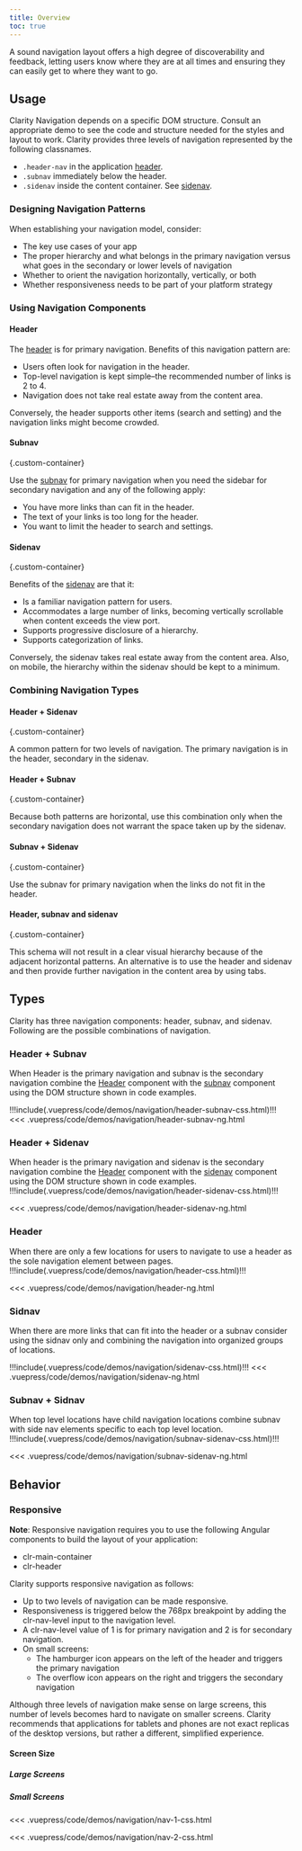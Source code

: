 ```yaml
---
title: Overview
toc: true
---
```


A sound navigation layout offers a high degree of discoverability and feedback, letting users know where they are at all times and ensuring they can easily get to where they want to go.

## Usage

Clarity Navigation depends on a specific DOM structure. Consult an appropriate demo to see the code and structure needed for the styles and layout to work. Clarity provides three levels of navigation represented by the following classnames.

- `.header-nav` in the application [header](/components/header).
- `.subnav` immediately below the header.
- `.sidenav` inside the content container. See [sidenav](/components/sidenav).

### Designing Navigation Patterns

When establishing your navigation model, consider:

- The key use cases of your app
- The proper hierarchy and what belongs in the primary navigation versus what goes in the secondary or lower levels of navigation
- Whether to orient the navigation horizontally, vertically, or both
- Whether responsiveness needs to be part of your platform strategy

### Using Navigation Components

<div class="clr-row">
<div class="clr-col">

#### Header

<ClrImage cds-layout="m-t:md" title="An image showing the viewport with header container element placement at the top of a viewport. There is a dotted blue line around the header element." src="/images/foundation/navigation/header.png" />
</div>
<div class="clr-col" cds-layout="m-t:xl">

The <a href="/components/header">header</a> is for primary navigation. Benefits of this navigation pattern are:

- Users often look for navigation in the header.
- Top-level navigation is kept simple–the recommended number of links is 2 to 4.
- Navigation does not take real estate away from the content area.

Conversely, the header supports other items (search and setting) and the navigation links might become crowded.

</div>
</div>

<div class="clr-row">
<div class="clr-col">

#### Subnav

<ClrImage cds-layout="m-t:md" title="An image showing the viewport with a subnav container element. There is a dotted blue line around the subnav element." src="/images/foundation/navigation/subnav.png" />
</div>
<div class="clr-col" cds-layout="m-t:xl">

{.custom-container}

Use the <a href="/components/header#subnav">subnav</a> for primary navigation when you need the sidebar for secondary navigation and any of the following apply:

- You have more links than can fit in the header.
- The text of your links is too long for the header.
- You want to limit the header to search and settings.

</div>
</div>

<div class="clr-row">
<div class="clr-col">

#### Sidenav

<ClrImage cds-layout="m-t:md" title="An image showing the viewport with a sidenav container element placed on the left side of the viewport. There is a dotted blue line around the sidenav element." src="/images/foundation/navigation/sidenav.png" />
</div>
<div class="clr-col" cds-layout="m-t:xl">

{.custom-container}

Benefits of the <a href="/components/sidenav">sidenav</a> are that it:

- Is a familiar navigation pattern for users.
- Accommodates a large number of links, becoming vertically scrollable when content exceeds the view port.
- Supports progressive disclosure of a hierarchy.
- Supports categorization of links.

Conversely, the sidenav takes real estate away from the content area. Also, on mobile, the hierarchy within the sidenav should be kept to a minimum.

</div>
</div>

### Combining Navigation Types

<div class="clr-row">
<div class="clr-col">

#### Header + Sidenav

<ClrImage cds-layout="m-t:md" title="An image showing the viewport with a sidenav container element placed under the header and on the left side of the viewport. There is a dotted blue line around the both the sidenav element and the header element." src="/images/foundation/navigation/header_sidenav.png" />
</div>
<div class="clr-col" cds-layout="m-t:xl">

{.custom-container}

A common pattern for two levels of navigation. The primary navigation is in the header, secondary in the sidenav.

</div>
</div>

<div class="clr-row">
<div class="clr-col">

#### Header + Subnav

<ClrImage cds-layout="m-t:md" title="An image showing the viewport with a subnav container element placed under the header. There is a dotted blue line around the both the subnav element and the header element." src="/images/foundation/navigation/header_subnav.png" />
</div>
<div class="clr-col" cds-layout="m-t:xl">

{.custom-container}

Because both patterns are horizontal, use this combination only when the secondary navigation does not warrant the space taken up by the sidenav.

</div>
</div>

<div class="clr-row">
<div class="clr-col">

#### Subnav + Sidenav

<ClrImage cds-layout="m-t:md" title="An image showing the viewport with a sidenav container element underneath a subnav container element. There is a dotted blue line around the both the subnav container element and the sidenav container element." src="/images/foundation/navigation/header_subnav.png" />
</div>
<div class="clr-col" cds-layout="m-t:xl">

{.custom-container}

Use the subnav for primary navigation when the links do not fit in the header.

</div>
</div>

<div class="clr-row">
<div class="clr-col">

#### Header, subnav and sidenav

<ClrImage cds-layout="m-t:md" title="An image showing the viewport with a sidenav container element underneath a subnav container element and the subnav container element is under the header container. There is a dotted blue line around the the subnav container element, the sidenav container element and the header container element." src="/images/foundation/navigation/header_subnav_sidenav.png" />
</div>
<div class="clr-col" cds-layout="m-t:xl">

{.custom-container}

This schema will not result in a clear visual hierarchy because of the adjacent horizontal patterns. An alternative is to use the header and sidenav and then provide further navigation in the content area by using tabs.

</div>
</div>

## Types

Clarity has three navigation components: header, subnav, and sidenav. Following are the possible combinations of navigation.

### Header + Subnav

When Header is the primary navigation and subnav is the secondary navigation combine the [Header](/component/header) component with the [subnav](/components/header#subnav) component using the DOM structure shown in code examples.

<!-- // Need code+demo here w/ subnav -->
<doc-demo>
!!!include(.vuepress/code/demos/navigation/header-subnav-css.html)!!!
</doc-demo>

<doc-code>
<<< .vuepress/code/demos/navigation/header-subnav-ng.html
</doc-code>

### Header + Sidenav

When header is the primary navigation and sidenav is the secondary navigation combine the [Header](/component/header) component with the [sidenav](/components/sidenav) component using the DOM structure shown in code examples.
<doc-demo>
!!!include(.vuepress/code/demos/navigation/header-sidenav-css.html)!!!
</doc-demo>

<doc-code>
<<< .vuepress/code/demos/navigation/header-sidenav-ng.html
</doc-code>

### Header

When there are only a few locations for users to navigate to use a header as the sole navigation element between pages.
<doc-demo>
!!!include(.vuepress/code/demos/navigation/header-css.html)!!!
</doc-demo>

<doc-code>
<<< .vuepress/code/demos/navigation/header-ng.html
</doc-code>

### Sidnav

When there are more links that can fit into the header or a subnav consider using the sidnav only and combining the navigation into organized groups of locations.

<doc-demo>
!!!include(.vuepress/code/demos/navigation/sidenav-css.html)!!!
</doc-demo>

<doc-code>
<<< .vuepress/code/demos/navigation/sidenav-ng.html
</doc-code>

### Subnav + Sidnav

When top level locations have child navigation locations combine subnav with side nav elements specific to each top level location.
<doc-demo>
!!!include(.vuepress/code/demos/navigation/subnav-sidenav-css.html)!!!
</doc-demo>

<doc-code>
<<< .vuepress/code/demos/navigation/subnav-sidenav-ng.html
</doc-code>

## Behavior

### Responsive

**Note**: Responsive navigation requires you to use the following Angular components to build the layout of your application:

- clr-main-container
- clr-header

Clarity supports responsive navigation as follows:

- Up to two levels of navigation can be made responsive.
- Responsiveness is triggered below the 768px breakpoint by adding the clr-nav-level input to the navigation level.
- A clr-nav-level value of 1 is for primary navigation and 2 is for secondary navigation.
- On small screens:
  - The hamburger icon appears on the left of the header and triggers the primary navigation
  - The overflow icon appears on the right and triggers the secondary navigation

<cds-alert-group status="warning" type="default">
<cds-alert>Although three levels of navigation make sense on large screens, this number of levels becomes hard to navigate on smaller screens. Clarity recommends that applications for tablets and phones are not exact replicas of the desktop versions, but rather a different, simplified experience.</cds-alert>
</cds-alert-group>

#### Screen Size

##### Large Screens

<ClrImage cds-layout="m-t:md" title="Large Screen Navigation" src="/images/foundation/navigation/header_sidenav_large.png" />

##### Small Screens

<div class="clr-row">
<div class="clr-col">

<DocVideo src="/images/foundation/navigation/navLevel1.mp4" :width="468" :autoplay="true"></DocVideo>

<doc-code>
<<< .vuepress/code/demos/navigation/nav-1-css.html
</doc-code>
</div>
<div class="clr-col">

<DocVideo src="/images/foundation/navigation/navLevel2.mp4" :width="468" :autoplay="true"></DocVideo>
<doc-code>
<<< .vuepress/code/demos/navigation/nav-2-css.html
</doc-code>

</div>
</div>
